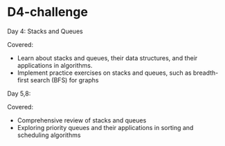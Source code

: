# D4-challenge

Day 4: Stacks and Queues

Covered: 
- Learn about stacks and queues, their data structures, and their applications in algorithms.
- Implement practice exercises on stacks and queues, such as breadth-first search (BFS) for graphs

Day 5,8:

Covered: 
- Comprehensive review of stacks and queues
- Exploring priority queues and their applications in sorting and scheduling algorithms





